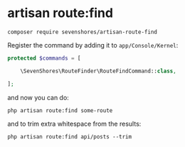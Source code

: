# artisan route:find

```
composer require sevenshores/artisan-route-find
```

Register the command by adding it to `app/Console/Kernel`:

```php
protected $commands = [

    \SevenShores\RouteFinder\RouteFindCommand::class,

];
```

and now you can do:

```
php artisan route:find some-route
```

and to trim extra whitespace from the results:

```
php artisan route:find api/posts --trim
```
